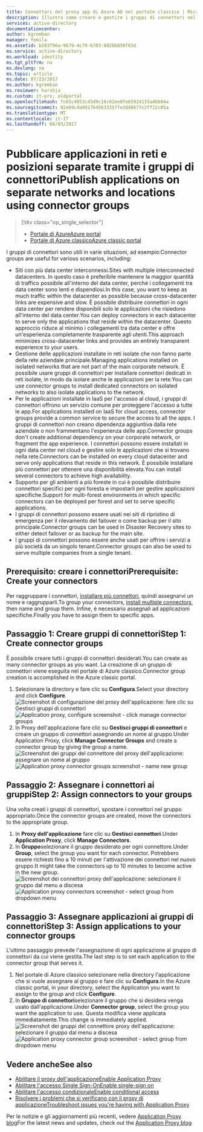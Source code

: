 ```yaml
---
title: Connettori del proxy app di Azure AD nel portale classico | Microsoft Docs
description: Illustra come creare e gestire i gruppi di connettori nel proxy di applicazione di Azure AD.
services: active-directory
documentationcenter: 
author: kgremban
manager: femila
ms.assetid: b283796a-9679-4c79-b703-802bb850f65d
ms.service: active-directory
ms.workload: identity
ms.tgt_pltfrm: na
ms.devlang: na
ms.topic: article
ms.date: 07/23/2017
ms.author: kgremban
ms.reviewer: harshja
ms.custom: it-pro; oldportal
ms.openlocfilehash: fc65c4053c45d9c16c62ee0fe65924133a4bb94a
ms.sourcegitcommit: 02e69c4a9d17645633357fe3d46677c2ff22c85a
ms.translationtype: MT
ms.contentlocale: it-IT
ms.lasthandoff: 08/03/2017
---
```

# <a name="publish-applications-on-separate-networks-and-locations-using-connector-groups"></a><span data-ttu-id="7532f-103">Pubblicare applicazioni in reti e posizioni separate tramite i gruppi di connettori</span><span class="sxs-lookup"><span data-stu-id="7532f-103">Publish applications on separate networks and locations using connector groups</span></span>
> [!div class="op_single_selector"]
> * [<span data-ttu-id="7532f-104">Portale di Azure</span><span class="sxs-lookup"><span data-stu-id="7532f-104">Azure portal</span></span>](active-directory-application-proxy-connectors-azure-portal.md)
> * [<span data-ttu-id="7532f-105">Portale di Azure classico</span><span class="sxs-lookup"><span data-stu-id="7532f-105">Azure classic portal</span></span>](active-directory-application-proxy-connectors.md)
>
>

<span data-ttu-id="7532f-106">I gruppi di connettori sono utili in varie situazioni, ad esempio:</span><span class="sxs-lookup"><span data-stu-id="7532f-106">Connector groups are useful for various scenarios, including:</span></span>

* <span data-ttu-id="7532f-107">Siti con più data center interconnessi.</span><span class="sxs-lookup"><span data-stu-id="7532f-107">Sites with multiple interconnected datacenters.</span></span> <span data-ttu-id="7532f-108">In questo caso è preferibile mantenere la maggior quantità di traffico possibile all'interno del data center, perché i collegamenti tra data center sono lenti e dispendiosi.</span><span class="sxs-lookup"><span data-stu-id="7532f-108">In this case, you want to keep as much traffic within the datacenter as possible because cross-datacenter links are expensive and slow.</span></span> <span data-ttu-id="7532f-109">È possibile distribuire connettori in ogni data center per rendere disponibili solo le applicazioni che risiedono all'interno del data center.</span><span class="sxs-lookup"><span data-stu-id="7532f-109">You can deploy connectors in each datacenter to serve only the applications that reside within the datacenter.</span></span> <span data-ttu-id="7532f-110">Questo approccio riduce al minimo i collegamenti tra data center e offre un'esperienza completamente trasparente agli utenti.</span><span class="sxs-lookup"><span data-stu-id="7532f-110">This approach minimizes cross-datacenter links and provides an entirely transparent experience to your users.</span></span>
* <span data-ttu-id="7532f-111">Gestione delle applicazioni installate in reti isolate che non fanno parte della rete aziendale principale.</span><span class="sxs-lookup"><span data-stu-id="7532f-111">Managing applications installed on isolated networks that are not part of the main corporate network.</span></span> <span data-ttu-id="7532f-112">È possibile usare gruppi di connettori per installare connettori dedicati in reti isolate, in modo da isolare anche le applicazioni per la rete.</span><span class="sxs-lookup"><span data-stu-id="7532f-112">You can use connector groups to install dedicated connectors on isolated networks to also isolate applications to the network.</span></span>
* <span data-ttu-id="7532f-113">Per le applicazioni installate in IaaS per l'accesso al cloud, i gruppi di connettori offrono un servizio comune per proteggere l'accesso a tutte le app.</span><span class="sxs-lookup"><span data-stu-id="7532f-113">For applications installed on IaaS for cloud access, connector groups provide a common service to secure the access to all the apps.</span></span> <span data-ttu-id="7532f-114">I gruppi di connettori non creano dipendenza aggiuntiva dalla rete aziendale o non frammentano l'esperienza delle app.</span><span class="sxs-lookup"><span data-stu-id="7532f-114">Connector groups don't create additional dependency on your corporate network, or fragment the app experience.</span></span> <span data-ttu-id="7532f-115">I connettori possono essere installati in ogni data center nel cloud e gestire solo le applicazioni che si trovano nella rete.</span><span class="sxs-lookup"><span data-stu-id="7532f-115">Connectors can be installed on every cloud datacenter and serve only applications that reside in this network.</span></span> <span data-ttu-id="7532f-116">È possibile installare più connettori per ottenere una disponibilità elevata.</span><span class="sxs-lookup"><span data-stu-id="7532f-116">You can install several connectors to achieve high availability.</span></span>
* <span data-ttu-id="7532f-117">Supporto per gli ambienti a più foreste in cui è possibile distribuire connettori specifici per ogni foresta e impostarli per gestire applicazioni specifiche.</span><span class="sxs-lookup"><span data-stu-id="7532f-117">Support for multi-forest environments in which specific connectors can be deployed per forest and set to serve specific applications.</span></span>
* <span data-ttu-id="7532f-118">I gruppi di connettori possono essere usati nei siti di ripristino di emergenza per il rilevamento del failover o come backup per il sito principale.</span><span class="sxs-lookup"><span data-stu-id="7532f-118">Connector groups can be used in Disaster Recovery sites to either detect failover or as backup for the main site.</span></span>
* <span data-ttu-id="7532f-119">I gruppi di connettori possono essere anche usati per offrire i servizi a più società da un singolo tenant.</span><span class="sxs-lookup"><span data-stu-id="7532f-119">Connector groups can also be used to serve multiple companies from a single tenant.</span></span>

## <a name="prerequisite-create-your-connectors"></a><span data-ttu-id="7532f-120">Prerequisito: creare i connettori</span><span class="sxs-lookup"><span data-stu-id="7532f-120">Prerequisite: Create your connectors</span></span>
<span data-ttu-id="7532f-121">Per raggruppare i connettori, [installare più connettori](active-directory-application-proxy-enable.md), quindi assegnarvi un nome e raggrupparli.</span><span class="sxs-lookup"><span data-stu-id="7532f-121">To group your connectors, [install multiple connectors](active-directory-application-proxy-enable.md), then name and group them.</span></span> <span data-ttu-id="7532f-122">Infine, è necessario assegnali ad applicazioni specifiche.</span><span class="sxs-lookup"><span data-stu-id="7532f-122">Finally you have to assign them to specific apps.</span></span>

## <a name="step-1-create-connector-groups"></a><span data-ttu-id="7532f-123">Passaggio 1: Creare gruppi di connettori</span><span class="sxs-lookup"><span data-stu-id="7532f-123">Step 1: Create connector groups</span></span>
<span data-ttu-id="7532f-124">È possibile creare tutti i gruppi di connettori desiderati.</span><span class="sxs-lookup"><span data-stu-id="7532f-124">You can create as many connector groups as you want.</span></span> <span data-ttu-id="7532f-125">La creazione di un gruppo di connettori viene eseguita nel portale di Azure classico.</span><span class="sxs-lookup"><span data-stu-id="7532f-125">Connector group creation is accomplished in the Azure classic portal.</span></span>

1. <span data-ttu-id="7532f-126">Selezionare la directory e fare clic su **Configura**.</span><span class="sxs-lookup"><span data-stu-id="7532f-126">Select your directory and click **Configure**.</span></span>  
    <span data-ttu-id="7532f-127">![Screenshot di configurazione del proxy dell'applicazione: fare clic su Gestisci gruppi di connettori](./media/active-directory-application-proxy-connectors/app_proxy_connectors_creategroup.png)</span><span class="sxs-lookup"><span data-stu-id="7532f-127">![Application proxy, configure screenshot - click manage connector groups](./media/active-directory-application-proxy-connectors/app_proxy_connectors_creategroup.png)</span></span>
2. <span data-ttu-id="7532f-128">In Proxy dell'applicazione fare clic su **Gestisci gruppi di connettori** e creare un gruppo di connettori assegnando un nome al gruppo.</span><span class="sxs-lookup"><span data-stu-id="7532f-128">Under Application Proxy, click **Manage Connector Groups** and create a connector group by giving the group a name.</span></span>  
    <span data-ttu-id="7532f-129">![Screenshot dei gruppi del connettore del proxy dell'applicazione: assegnare un nome al gruppo](./media/active-directory-application-proxy-connectors/app_proxy_connectors_namegroup.png)</span><span class="sxs-lookup"><span data-stu-id="7532f-129">![Application proxy connector groups screenshot - name new group](./media/active-directory-application-proxy-connectors/app_proxy_connectors_namegroup.png)</span></span>

## <a name="step-2-assign-connectors-to-your-groups"></a><span data-ttu-id="7532f-130">Passaggio 2: Assegnare i connettori ai gruppi</span><span class="sxs-lookup"><span data-stu-id="7532f-130">Step 2: Assign connectors to your groups</span></span>
<span data-ttu-id="7532f-131">Una volta creati i gruppi di connettori, spostare i connettori nel gruppo appropriato.</span><span class="sxs-lookup"><span data-stu-id="7532f-131">Once the connector groups are created, move the connectors to the appropriate group.</span></span>

1. <span data-ttu-id="7532f-132">In **Proxy dell'applicazione** fare clic su **Gestisci connettori**.</span><span class="sxs-lookup"><span data-stu-id="7532f-132">Under **Application Proxy**, click **Manage Connectors**.</span></span>
2. <span data-ttu-id="7532f-133">In **Gruppo**selezionare il gruppo desiderato per ogni connettore.</span><span class="sxs-lookup"><span data-stu-id="7532f-133">Under **Group**, select the group you want for each connector.</span></span> <span data-ttu-id="7532f-134">Potrebbero essere richiesti fino a 10 minuti per l'attivazione dei connettori nel nuovo gruppo.</span><span class="sxs-lookup"><span data-stu-id="7532f-134">It might take the connectors up to 10 minutes to become active in the new group.</span></span>  
    <span data-ttu-id="7532f-135">![Screenshot dei connettori proxy dell'applicazione: selezionare il gruppo dal menu a discesa](./media/active-directory-application-proxy-connectors/app_proxy_connectors_connectorlist.png)</span><span class="sxs-lookup"><span data-stu-id="7532f-135">![Application proxy connectors screenshot - select group from dropdown menu](./media/active-directory-application-proxy-connectors/app_proxy_connectors_connectorlist.png)</span></span>

## <a name="step-3-assign-applications-to-your-connector-groups"></a><span data-ttu-id="7532f-136">Passaggio 3: Assegnare applicazioni ai gruppi di connettori</span><span class="sxs-lookup"><span data-stu-id="7532f-136">Step 3: Assign applications to your connector groups</span></span>
<span data-ttu-id="7532f-137">L'ultimo passaggio prevede l'assegnazione di ogni applicazione al gruppo di connettori da cui viene gestita.</span><span class="sxs-lookup"><span data-stu-id="7532f-137">The last step is to set each application to the connector group that serves it.</span></span>

1. <span data-ttu-id="7532f-138">Nel portale di Azure classico selezionare nella directory l'applicazione che si vuole assegnare al gruppo e fare clic su **Configura**.</span><span class="sxs-lookup"><span data-stu-id="7532f-138">In the Azure classic portal, in your directory, select the Application you want to assign to the group and click **Configure**.</span></span>
2. <span data-ttu-id="7532f-139">In **Gruppo di connettori**selezionare il gruppo che si desidera venga usato dall'applicazione.</span><span class="sxs-lookup"><span data-stu-id="7532f-139">Under **Connector group**, select the group you want the application to use.</span></span> <span data-ttu-id="7532f-140">Questa modifica viene applicata immediatamente.</span><span class="sxs-lookup"><span data-stu-id="7532f-140">This change is immediately applied.</span></span>  
    <span data-ttu-id="7532f-141">![Screenshot dei gruppi del connettore proxy dell'applicazione: selezionare il gruppo dal menu a discesa](./media/active-directory-application-proxy-connectors/app_proxy_connectors_newgroup.png)</span><span class="sxs-lookup"><span data-stu-id="7532f-141">![Application proxy connector group screenshot - select group from dropdown menu](./media/active-directory-application-proxy-connectors/app_proxy_connectors_newgroup.png)</span></span>

## <a name="see-also"></a><span data-ttu-id="7532f-142">Vedere anche</span><span class="sxs-lookup"><span data-stu-id="7532f-142">See also</span></span>
* [<span data-ttu-id="7532f-143">Abilitare il proxy dell'applicazione</span><span class="sxs-lookup"><span data-stu-id="7532f-143">Enable Application Proxy</span></span>](active-directory-application-proxy-enable.md)
* [<span data-ttu-id="7532f-144">Abilitare l'accesso Single Sign-On</span><span class="sxs-lookup"><span data-stu-id="7532f-144">Enable single-sign on</span></span>](active-directory-application-proxy-sso-using-kcd.md)
* [<span data-ttu-id="7532f-145">Abilitare l'accesso condizionale</span><span class="sxs-lookup"><span data-stu-id="7532f-145">Enable conditional access</span></span>](active-directory-application-proxy-conditional-access.md)
* [<span data-ttu-id="7532f-146">Risolvere i problemi che si verificano con il proxy di applicazione</span><span class="sxs-lookup"><span data-stu-id="7532f-146">Troubleshoot issues you're having with Application Proxy</span></span>](active-directory-application-proxy-troubleshoot.md)

<span data-ttu-id="7532f-147">Per le notizie e gli aggiornamenti più recenti, vedere [Application Proxy blog](http://blogs.technet.com/b/applicationproxyblog/)</span><span class="sxs-lookup"><span data-stu-id="7532f-147">For the latest news and updates, check out the [Application Proxy blog](http://blogs.technet.com/b/applicationproxyblog/)</span></span>
